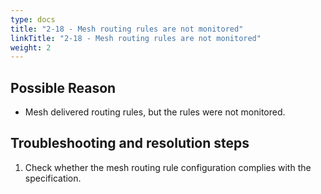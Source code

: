 ```yaml
---
type: docs
title: "2-18 - Mesh routing rules are not monitored"
linkTitle: "2-18 - Mesh routing rules are not monitored"
weight: 2
---
```


## Possible Reason

* Mesh delivered routing rules, but the rules were not monitored.

## Troubleshooting and resolution steps
1. Check whether the mesh routing rule configuration complies with the specification.



<p style="margin-top: 3rem;"> </p>